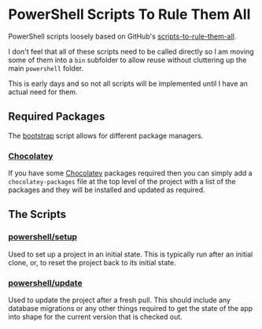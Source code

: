 # PowerShell Scripts To Rule Them All

PowerShell scripts loosely based on GitHub's [scripts-to-rule-them-all](https://github.com/github/scripts-to-rule-them-all).

I don't feel that all of these scripts need to be called directly so I am moving some of them into a
`bin` subfolder to allow reuse without cluttering up the main `powershell` folder.

This is early days and so not all scripts will be implemented until I have an actual need for them.

## Required Packages

The [bootstrap](powershell/bin/bootstrap.ps1) script allows for different package managers.

### [Chocolatey](https://chocolatey.org/)

If you have some [Chocolatey](https://chocolatey.org/) packages required then you can simply add a `chocolatey-packages` file at the top level of the project with a list of the packages and they will be installed and updated as required.

## The Scripts

### [powershell/setup](powershell/setup.ps1)

Used to set up a project in an initial state.
This is typically run after an initial clone, or, to reset the project back to its initial state.

### [powershell/update](powershell/update.ps1)

Used to update the project after a fresh pull.
This should include any database migrations or any other things required to get the
state of the app into shape for the current version that is checked out.
